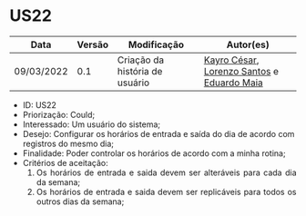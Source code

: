 # US22


|Data | Versão | Modificação | Autor(es)|
| -- | -- | -- | -- |
| 09/03/2022 | 0.1 | Criação da história de usuário | [Kayro César](https://github.com/kayrocesar), [Lorenzo Santos](https://github.com/kayrocesar) e [Eduardo Maia](https://github.com/eduardomr) |


<ul>
<li> ID: US22</li>
<li>Priorização: Could;</li>
<li>Interessado: Um usuário do sistema;</li>
<li>Desejo: Configurar os horários de entrada e saída do dia de acordo com registros do mesmo dia;</li>
<li>Finalidade: Poder controlar os horários de acordo com a minha rotina;</li>
<li align="justify"> Critérios de aceitação:
    <ol>
    <li>Os horários de entrada e saida devem ser alteráveis para cada dia da semana;</li>
    <li>Os horários de entrada e saida devem ser replicáveis para todos os outros dias da semana;</li>
    </ol>

</li>